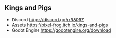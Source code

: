 ## Kings and Pigs

- Discord https://discord.gg/rrR8D5Z
- Assets https://pixel-frog.itch.io/kings-and-pigs
- Godot Engine https://godotengine.org/download
